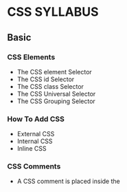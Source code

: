 # CSS SYLLABUS

## Basic 

### CSS Elements
- The CSS element Selector
- The CSS id Selector
- The CSS class Selector
- The CSS Universal Selector
- The CSS Grouping Selector

### How To Add CSS
- External CSS
- Internal CSS
- Inline CSS

### CSS Comments
- A CSS comment is placed inside the <style> element, and starts with /* and ends with */:

### CSS Color
- by name
- by rgb
- by hsl
- by hex

### CSS Backgrounds
- background-color
- background-image
- background-repeat
- background-attachment
- background-position
- background (shorthand for background)

### CSS Borders
- border-style ( dotted / dashed / solid / double / groove / ridge / inset / outset / none / hidden )
- border-width
- border-color
- border
- border-radius

### CSS Margins
- margin-top
- margin-right
- margin-bottom
- margin-left
- values ( auto /length / % / inherit )
- margin (shorthand)

### CSS Padding
- padding-top
- padding-right
- padding-bottom
- padding-left
- values ( length / % / inherit )
- padding (shorthand)

### CSS Height, Width and Max-width
- height
- width
- max-height
- max-width
- min-width
- min-height
- values ( auto /length / % / inherit / initial)

### The CSS Box Model

### CSS Outline
- outline-style ( dotted / dashed / solid / double / groove / ridge / inset / outset / none / hidden )
- outline-color
- outline-width
- outline-offset
- outline (shorthand)

### CSS Text
- color 
- background-color 
- text-align
- text-align-last
- direction
- unicode-bidi
- vertical-align
- text-decoration-line
- text-decoration-color
- text-decoration-style
- text-decoration-thickness
- text-decoration
- text-transform
- text-indent
- letter-spacing
- line-height
- word-spacing
- white-space
- text-shadow

### CSS Fonts
- font-style
- font-variant
- font-weight
- font-size/line-height
- font-family

### CSS Icons

### CSS Links
- a:link - a normal, unvisited link
- a:visited - a link the user has visited
- a:hover - a link when the user mouses over it
- a:active - a link the moment it is clicked

### CSS Pseudo-elements
- ::first-line
- ::first-letter
- ::before
- ::after
- ::marker
- ::selection

### CSS Lists
- list-style-type
- list-style-image
- list-style-position
- list-style (shorthand)

### CSS Tables
- border 
- border-collapse
- height
- width
- text-align
- padding 
- tr:nth-child(odd/even) 

### CSS Responsive Table
- overflow-x:auto

### CSS Layout - The display Property
- display (none, inline, block, inline-block)

### CSS visibility Property
- visibility(hidden/ visible)

### CSS Layout - The position Property
- position ( static, relative, fixed, absolute, sticky)

### CSS Layout - The z-index Property
- z-index

### CSS Layout - Overflow
- overflow (visible ,hidden , scroll , auto)
- overflow-x and overflow-y

### CSS Layout - float and clear
- float (left , right , none , inherit)
- clear (left , right , none , inherit, both)

### CSS Combinators
- descendant selector (space)
- child selector (>)
- adjacent sibling selector (+)
- general sibling selector (~)

### CSS Opacity / Transparency
- opacity

### CSS Attribute Selectors
- [attribute]
- [attribute~="value"]
- [attribute|="value"] 
- [attribute^="value"]
- [attribute$="value"]
- [attribute*="value"] 

### CSS Units
- cm	centimeters
- mm	millimeters
- in	inches (1in = 96px = 2.54cm)
- px *	pixels (1px = 1/96th of 1in)
- pt	points (1pt = 1/72 of 1in)
- pc	picas (1pc = 12 pt)
- em	Relative to the font-size of the element (2em means 2 times the size of the current font)	
- ex	Relative to the x-height of the current font (rarely used)	
- ch	Relative to width of the "0" (zero)	
- rem	Relative to font-size of the root element	
- vw	Relative to 1% of the width of the viewport*	
- vh	Relative to 1% of the height of the viewport*	
- vmin	Relative to 1% of viewport's* smaller dimension	
- vmax	Relative to 1% of viewport's* larger dimension	
- %	Relative to the parent element

### CSS The !important Rule
- !important

### CSS Math Functions
- calc()
- max()
- min()







